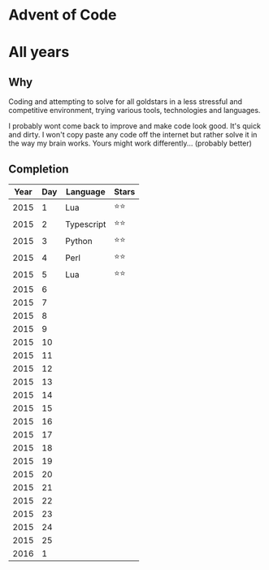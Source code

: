 # Advent of Code
# All years

## Why
Coding and attempting to solve for all goldstars in a less stressful and competitive environment, trying various tools, technologies and languages.

I probably wont come back to improve and make code look good. It's quick and dirty. I won't copy paste any code off the internet but rather solve it in the way my brain works.
Yours might work differently... (probably better)

## Completion

| Year | Day | Language | Stars |
|------|-----|----------|-----------|
| 2015 | 1   | Lua   | ⭐️⭐️        |
| 2015 | 2   | Typescript   | ⭐️⭐️       |
| 2015 | 3   | Python   | ⭐️⭐️         |
| 2015 | 4   | Perl   | ⭐️⭐️  |
| 2015 | 5   | Lua | ⭐️⭐️|
| 2015 | 6   | | |
| 2015 | 7   | | |
| 2015 | 8   | | |
| 2015 | 9   | | |
| 2015 | 10  | | |
| 2015 | 11  | | |
| 2015 | 12  | | |
| 2015 | 13  | | |
| 2015 | 14  | | |
| 2015 | 15  | | |
| 2015 | 16  | | |
| 2015 | 17  | | |
| 2015 | 18  | | |
| 2015 | 19  | | |
| 2015 | 20  | | |
| 2015 | 21  | | |
| 2015 | 22  | | |
| 2015 | 23  | | |
| 2015 | 24  | | |
| 2015 | 25  | | |
| 2016 | 1   | | |
